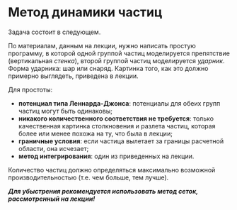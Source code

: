 # Метод динамики частиц

Задача состоит в следующем.

По материалам, данным на лекции, нужно написать простую программу,
в которой одной группой частиц моделируется препятствие (вертикальная *стенка*),
второй группой частиц моделируется *ударник*. Форма ударника: шар или снаряд.
Картинка того, как это должно примерно выглядеть, приведена в лекции.

Для простоты:
- **потенциал типа Леннарда-Джонса**: потенциалы для обеих групп частиц могут быть одинаковы;
- **никакого количественного соответствия не требуется**:
только качественная картинка столкновения и разлета частиц,
которая более или менее похожа на ту, что была в лекции;
- **граничные условия**: если частица вылетает за границы расчетной области, она исчезает;
- **метод интегрирования**: один из приведенных на лекции.

Количество частиц должно определяться максимально возможной производительностью
(т.е. чем больше, тем лучше).

_**Для  убыстрения рекомендуется использовать метод сеток, рассмотренный на лекции!**_
